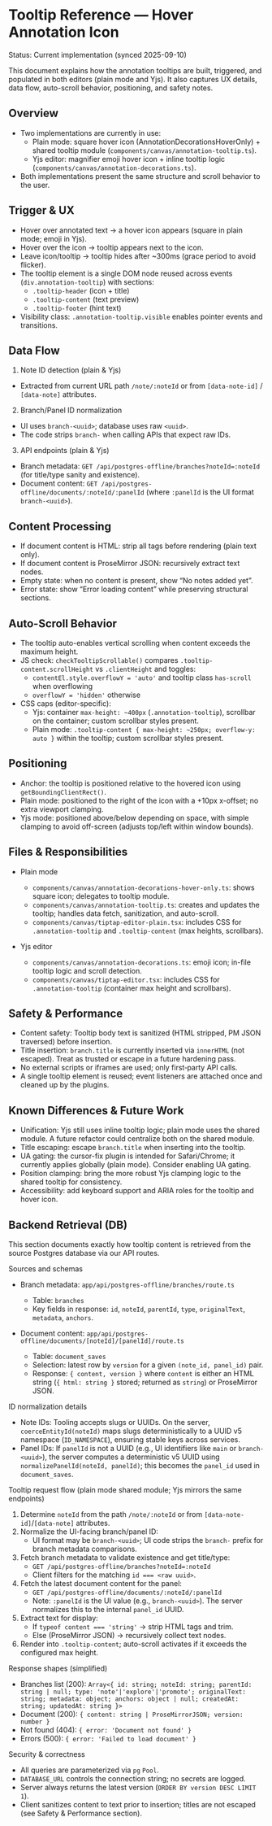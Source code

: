 # Tooltip Reference — Hover Annotation Icon

Status: Current implementation (synced 2025-09-10)

This document explains how the annotation tooltips are built, triggered, and populated in both editors (plain mode and Yjs). It also captures UX details, data flow, auto-scroll behavior, positioning, and safety notes.

## Overview

- Two implementations are currently in use:
  - Plain mode: square hover icon (AnnotationDecorationsHoverOnly) + shared tooltip module (`components/canvas/annotation-tooltip.ts`).
  - Yjs editor: magnifier emoji hover icon + inline tooltip logic (`components/canvas/annotation-decorations.ts`).
- Both implementations present the same structure and scroll behavior to the user.

## Trigger & UX

- Hover over annotated text → a hover icon appears (square in plain mode; emoji in Yjs).
- Hover over the icon → tooltip appears next to the icon.
- Leave icon/tooltip → tooltip hides after ~300ms (grace period to avoid flicker).
- The tooltip element is a single DOM node reused across events (`div.annotation-tooltip`) with sections:
  - `.tooltip-header` (icon + title)
  - `.tooltip-content` (text preview)
  - `.tooltip-footer` (hint text)
- Visibility class: `.annotation-tooltip.visible` enables pointer events and transitions.

## Data Flow

1) Note ID detection (plain & Yjs)
- Extracted from current URL path `/note/:noteId` or from `[data-note-id]` / `[data-note]` attributes.

2) Branch/Panel ID normalization
- UI uses `branch-<uuid>`; database uses raw `<uuid>`.
- The code strips `branch-` when calling APIs that expect raw IDs.

3) API endpoints (plain & Yjs)
- Branch metadata: `GET /api/postgres-offline/branches?noteId=:noteId` (for title/type sanity and existence).
- Document content: `GET /api/postgres-offline/documents/:noteId/:panelId` (where `:panelId` is the UI format `branch-<uuid>`).

## Content Processing

- If document content is HTML: strip all tags before rendering (plain text only).
- If document content is ProseMirror JSON: recursively extract text nodes.
- Empty state: when no content is present, show “No notes added yet”.
- Error state: show “Error loading content” while preserving structural sections.

## Auto-Scroll Behavior

- The tooltip auto-enables vertical scrolling when content exceeds the maximum height.
- JS check: `checkTooltipScrollable()` compares `.tooltip-content.scrollHeight` vs `.clientHeight` and toggles:
  - `contentEl.style.overflowY = 'auto'` and tooltip class `has-scroll` when overflowing
  - `overflowY = 'hidden'` otherwise
- CSS caps (editor-specific):
  - Yjs: container `max-height: ~400px` (`.annotation-tooltip`), scrollbar on the container; custom scrollbar styles present.
  - Plain mode: `.tooltip-content { max-height: ~250px; overflow-y: auto }` within the tooltip; custom scrollbar styles present.

## Positioning

- Anchor: the tooltip is positioned relative to the hovered icon using `getBoundingClientRect()`.
- Plain mode: positioned to the right of the icon with a +10px x-offset; no extra viewport clamping.
- Yjs mode: positioned above/below depending on space, with simple clamping to avoid off-screen (adjusts top/left within window bounds).

## Files & Responsibilities

- Plain mode
  - `components/canvas/annotation-decorations-hover-only.ts`: shows square icon; delegates to tooltip module.
  - `components/canvas/annotation-tooltip.ts`: creates and updates the tooltip; handles data fetch, sanitization, and auto-scroll.
  - `components/canvas/tiptap-editor-plain.tsx`: includes CSS for `.annotation-tooltip` and `.tooltip-content` (max heights, scrollbars).

- Yjs editor
  - `components/canvas/annotation-decorations.ts`: emoji icon; in-file tooltip logic and scroll detection.
  - `components/canvas/tiptap-editor.tsx`: includes CSS for `.annotation-tooltip` (container max height and scrollbars).

## Safety & Performance

- Content safety: Tooltip body text is sanitized (HTML stripped, PM JSON traversed) before insertion.
- Title insertion: `branch.title` is currently inserted via `innerHTML` (not escaped). Treat as trusted or escape in a future hardening pass.
- No external scripts or iframes are used; only first‑party API calls.
- A single tooltip element is reused; event listeners are attached once and cleaned up by the plugins.

## Known Differences & Future Work

- Unification: Yjs still uses inline tooltip logic; plain mode uses the shared module. A future refactor could centralize both on the shared module.
- Title escaping: escape `branch.title` when inserting into the tooltip.
- UA gating: the cursor-fix plugin is intended for Safari/Chrome; it currently applies globally (plain mode). Consider enabling UA gating.
- Position clamping: bring the more robust Yjs clamping logic to the shared tooltip for consistency.
- Accessibility: add keyboard support and ARIA roles for the tooltip and hover icon.

## Backend Retrieval (DB)

This section documents exactly how tooltip content is retrieved from the source Postgres database via our API routes.

Sources and schemas
- Branch metadata: `app/api/postgres-offline/branches/route.ts`
  - Table: `branches`
  - Key fields in response: `id`, `noteId`, `parentId`, `type`, `originalText`, `metadata`, `anchors`.

- Document content: `app/api/postgres-offline/documents/[noteId]/[panelId]/route.ts`
  - Table: `document_saves`
  - Selection: latest row by `version` for a given `(note_id, panel_id)` pair.
  - Response: `{ content, version }` where `content` is either an HTML string (`{ html: string }` stored; returned as `string`) or ProseMirror JSON.

ID normalization details
- Note IDs: Tooling accepts slugs or UUIDs. On the server, `coerceEntityId(noteId)` maps slugs deterministically to a UUID v5 namespace (`ID_NAMESPACE`), ensuring stable keys across services.
- Panel IDs: If `panelId` is not a UUID (e.g., UI identifiers like `main` or `branch-<uuid>`), the server computes a deterministic v5 UUID using `normalizePanelId(noteId, panelId)`; this becomes the `panel_id` used in `document_saves`.

Tooltip request flow (plain mode shared module; Yjs mirrors the same endpoints)
1) Determine `noteId` from the path `/note/:noteId` or from `[data-note-id]`/`[data-note]` attributes.
2) Normalize the UI-facing branch/panel ID:
   - UI format may be `branch-<uuid>`; UI code strips the `branch-` prefix for branch metadata comparisons.
3) Fetch branch metadata to validate existence and get title/type:
   - `GET /api/postgres-offline/branches?noteId=:noteId`
   - Client filters for the matching `id === <raw uuid>`.
4) Fetch the latest document content for the panel:
   - `GET /api/postgres-offline/documents/:noteId/:panelId`
   - Note: `:panelId` is the UI value (e.g., `branch-<uuid>`). The server normalizes this to the internal `panel_id` UUID.
5) Extract text for display:
   - If `typeof content === 'string'` → strip HTML tags and trim.
   - Else (ProseMirror JSON) → recursively collect text nodes.
6) Render into `.tooltip-content`; auto-scroll activates if it exceeds the configured max height.

Response shapes (simplified)
- Branches list (200): `Array<{ id: string; noteId: string; parentId: string | null; type: 'note'|'explore'|'promote'; originalText: string; metadata: object; anchors: object | null; createdAt: string; updatedAt: string }>`
- Document (200): `{ content: string | ProseMirrorJSON; version: number }`
- Not found (404): `{ error: 'Document not found' }`
- Errors (500): `{ error: 'Failed to load document' }`

Security & correctness
- All queries are parameterized via `pg` `Pool`.
- `DATABASE_URL` controls the connection string; no secrets are logged.
- Server always returns the latest version (`ORDER BY version DESC LIMIT 1`).
- Client sanitizes content to text prior to insertion; titles are not escaped (see Safety & Performance section).
